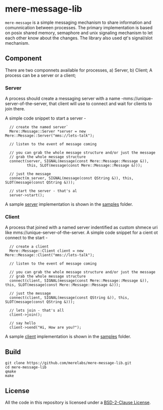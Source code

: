 # mere-message-lib
`mere-message` is a simple messaging mechanism to share information and comunnication between processes. The primary implementation is based on posix shared memory, semaphore and unix signaling mechanism to let each other know about the changes. The library also used qt's signal/slot mechanism.

## Component
There are two componnets available for processes, a) Server, b) Client; A process can be a server or a client;

### Server
A process should create a messaging server with a name -mms://unique-server-of-the-server, that client will use to connect and wait for clients to join there. 

A simple code snippet to start a server -
```
  // create the named server`
  Mere::Message::Server *server = new Mere::Message::Server("mms://lets-talk");
  
  // listen to the event of message coming
  
  // you can grab the whole message structure and/or just the message
  // grab the whole message structure
  connect(server, SIGNAL(message(const Mere::Message::Message &)), 
          this, SLOT(message(const Mere::Message::Message &)));
  
  // just the message
  connect(m_server, SIGNAL(message(const QString &)), this, SLOT(message(const QString &)));

  // start the server - that's al
  server->start();
```

A sample [server](https://github.com/merelabs/mere-message/tree/master/samples/server) implementation is shown in the [samples](https://github.com/merelabs/mere-message/tree/master/samples) folder.

### Client
A process that joined with a named server indentified as custom shmece uri like mms://unique-server-of-the-server.
A simple code snippet for a cient ot connect to the start -
```
  // create a client
  Mere::Message::Client client = new Mere::Message::Client("mms://lets-talk");
  
  // listen to the event of message coming
  
  // you can grab the whole message structure and/or just the message
  // grab the whole message structure
  connect(client, SIGNAL(message(const Mere::Message::Message &)), this, SLOT(message(const Mere::Message::Message &)));
  
  // just the message
  connect(client, SIGNAL(message(const QString &)), this, SLOT(message(const QString &)));

  // lets join - that's all
  client->join();

  // say hello
  client->send("Hi, How are you?");
```
A sample [client](https://github.com/merelabs/mere-message/tree/master/samples/client) implementation is shown in the [samples](https://github.com/merelabs/mere-message/tree/master/samples) folder.


## Build

```shell
git clone https://github.com/merelabs/mere-message-lib.git
cd mere-message-lib
qmake
make
```

## License
All the code in this repository is licensed under a [BSD-2-Clause License](LICENSE).
